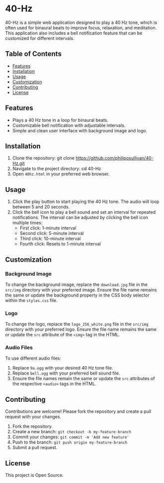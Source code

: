 # 40-Hz

40-Hz is a simple web application designed to play a 40 Hz tone, which is often used for binaural beats to improve focus, relaxation, and meditation. This application also includes a bell notification feature that can be customized for different intervals.

## Table of Contents

- [Features](#features)
- [Installation](#installation)
- [Usage](#usage)
- [Customization](#customization)
- [Contributing](#contributing)
- [License](#license)

## Features

- Plays a 40 Hz tone in a loop for binaural beats.
- Customizable bell notification with adjustable intervals.
- Simple and clean user interface with background image and logo.

## Installation

1. Clone the repository:
   git clone https://github.com/philiposullivan/40-Hz.git
2. Navigate to the project directory:
   cd 40-Hz
3. Open `40hz.html` in your preferred web browser.

## Usage

1. Click the play button to start playing the 40 Hz tone. The audio will loop between 5 and 20 seconds.
2. Click the bell icon to play a bell sound and set an interval for repeated notifications. The interval can be adjusted by clicking the bell icon multiple times:
   - First click: 1-minute interval
   - Second click: 5-minute interval
   - Third click: 10-minute interval
   - Fourth click: Resets to 1-minute interval

## Customization

### Background Image

To change the background image, replace the `download.jpg` file in the `src/img` directory with your preferred image. Ensure the file name remains the same or update the background property in the CSS body selector within the `styles.css` file.

### Logo

To change the logo, replace the `logo_256_white.png` file in the `src/img` directory with your preferred logo. Ensure the file name remains the same or update the `src` attribute of the `<img>` tag in the HTML.

### Audio Files

To use different audio files:

1. Replace `9a.ogg` with your desired 40 Hz tone file.
2. Replace `bell.ogg` with your preferred bell sound file.
3. Ensure the file names remain the same or update the `src` attributes of the respective `<audio>` tags in the HTML.

## Contributing

Contributions are welcome! Please fork the repository and create a pull request with your changes.

1. Fork the repository.
2. Create a new branch: `git checkout -b my-feature-branch`
3. Commit your changes: `git commit -m 'Add new feature'`
4. Push to the branch: `git push origin my-feature-branch`
5. Submit a pull request.

## License

This project is Open Source. 
